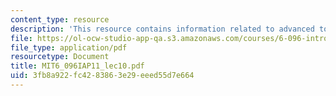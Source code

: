 ```yaml
---
content_type: resource
description: 'This resource contains information related to advanced topics II. '
file: https://ol-ocw-studio-app-qa.s3.amazonaws.com/courses/6-096-introduction-to-c-january-iap-2011/3fb8a922fc4283863e29eeed55d7e664_MIT6_096IAP11_lec10.pdf
file_type: application/pdf
resourcetype: Document
title: MIT6_096IAP11_lec10.pdf
uid: 3fb8a922-fc42-8386-3e29-eeed55d7e664
---
```

